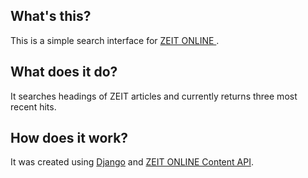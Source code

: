 ## What's this? ##
This is a simple search interface for [ZEIT ONLINE ](http://zeit.de).

## What does it do? ##
It searches headings of ZEIT articles and currently returns three most recent hits.

## How does it work? ##
It was created using [Django](http://djangoproject.com) and [ZEIT ONLINE Content API](http://developer.zeit.de/index/).

